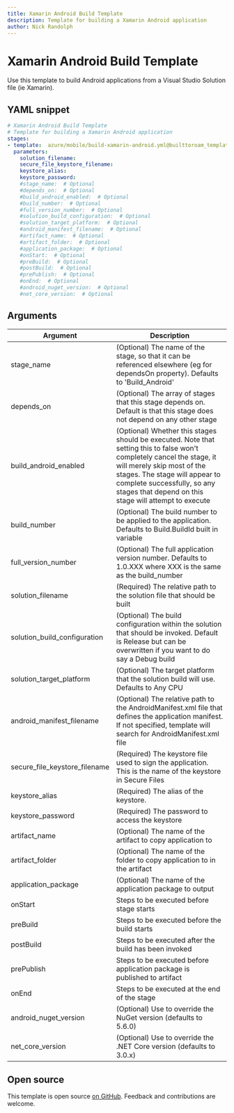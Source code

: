 ```yaml
---
title: Xamarin Android Build Template
description: Template for building a Xamarin Android application
author: Nick Randolph
---
```


# Xamarin Android Build Template

Use this template to build Android applications from a Visual Studio Solution file (ie Xamarin).

## YAML snippet

```yaml
# Xamarin Android Build Template
# Template for building a Xamarin Android application
stages:
- template:  azure/mobile/build-xamarin-android.yml@builttoroam_templates
  parameters:
    solution_filename:
    secure_file_keystore_filename:
    keystore_alias:
    keystore_password:
    #stage_name:  # Optional 
    #depends_on:  # Optional 
    #build_android_enabled:  # Optional 
    #build_number:  # Optional 
    #full_version_number:  # Optional 
    #solution_build_configuration:  # Optional 
    #solution_target_platform:  # Optional 
    #android_manifest_filename:  # Optional 
    #artifact_name:  # Optional 
    #artifact_folder:  # Optional 
    #application_package:  # Optional 
    #onStart:  # Optional 
    #preBuild:  # Optional 
    #postBuild:  # Optional 
    #prePublish:  # Optional 
    #onEnd:  # Optional 
    #android_nuget_version:  # Optional 
    #net_core_version:  # Optional 
```


## Arguments

<table><thead><tr><th>Argument</th><th>Description</th></tr></thead>
<tr><td>stage_name</td><td>(Optional) The name of the stage, so that it can be referenced elsewhere (eg for dependsOn property). Defaults to 'Build_Android'</td></tr>
<tr><td>depends_on</td><td>(Optional) The array of stages that this stage depends on. Default is that this stage does not depend on any other stage</td></tr>
<tr><td>build_android_enabled</td><td>(Optional) Whether this stages should be executed. Note that setting this to false won't completely cancel the stage, it will merely skip most of the stages. The stage will appear to complete successfully, so any stages that depend on this stage will attempt to execute</td></tr>
<tr><td>build_number</td><td>(Optional) The build number to be applied to the application. Defaults to Build.BuildId built in variable</td></tr>
<tr><td>full_version_number</td><td>(Optional) The full application version number. Defaults to 1.0.XXX where XXX is the same as the build_number</td></tr>
<tr><td>solution_filename</td><td>(Required) The relative path to the solution file that should be built</td></tr>
<tr><td>solution_build_configuration</td><td>(Optional) The build configuration within the solution that should be invoked. Default is Release but can be overwritten if you want to do say a Debug build</td></tr>
<tr><td>solution_target_platform</td><td>(Optional) The target platform that the solution build will use. Defaults to Any CPU</td></tr>
<tr><td>android_manifest_filename</td><td>(Optional) The relative path to the AndroidManifest.xml file that defines the application manifest. If not specified, template will search for AndroidManifest.xml file</td></tr>
<tr><td>secure_file_keystore_filename</td><td>(Required) The keystore file used to sign the application. This is the name of the keystore in Secure Files</td></tr>
<tr><td>keystore_alias</td><td>(Required) The alias of the keystore. </td></tr>
<tr><td>keystore_password</td><td>(Required) The password to access the keystore</td></tr>
<tr><td>artifact_name</td><td>(Optional) The name of the artifact to copy application to</td></tr>
<tr><td>artifact_folder</td><td>(Optional) The name of the folder to copy application to in the artifact</td></tr>
<tr><td>application_package</td><td>(Optional) The name of the application package to output</td></tr>
<tr><td>onStart</td><td>Steps to be executed before stage starts</td></tr>
<tr><td>preBuild</td><td>Steps to be executed before the build starts</td></tr>
<tr><td>postBuild</td><td>Steps to be executed after the build has been invoked</td></tr>
<tr><td>prePublish</td><td>Steps to be executed before application package is published to artifact</td></tr>
<tr><td>onEnd</td><td>Steps to be executed at the end of the stage</td></tr>
<tr><td>android_nuget_version</td><td>(Optional) Use to override the NuGet version (defaults to 5.6.0)</td></tr>
<tr><td>net_core_version</td><td>(Optional) Use to override the .NET Core version (defaults to 3.0.x)</td></tr>


</table>

## Open source

This template is open source [on GitHub](https://github.com/builttoroam/pipeline_templates). Feedback and contributions are welcome.
